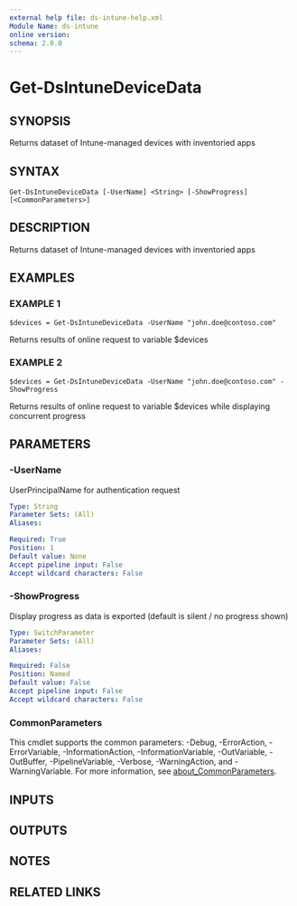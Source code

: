 ```yaml
---
external help file: ds-intune-help.xml
Module Name: ds-intune
online version:
schema: 2.0.0
---
```


# Get-DsIntuneDeviceData

## SYNOPSIS
Returns dataset of Intune-managed devices with inventoried apps

## SYNTAX

```
Get-DsIntuneDeviceData [-UserName] <String> [-ShowProgress] [<CommonParameters>]
```

## DESCRIPTION
Returns dataset of Intune-managed devices with inventoried apps

## EXAMPLES

### EXAMPLE 1
```
$devices = Get-DsIntuneDeviceData -UserName "john.doe@contoso.com"
```

Returns results of online request to variable $devices

### EXAMPLE 2
```
$devices = Get-DsIntuneDeviceData -UserName "john.doe@contoso.com" -ShowProgress
```

Returns results of online request to variable $devices while displaying concurrent progress

## PARAMETERS

### -UserName
UserPrincipalName for authentication request

```yaml
Type: String
Parameter Sets: (All)
Aliases:

Required: True
Position: 1
Default value: None
Accept pipeline input: False
Accept wildcard characters: False
```

### -ShowProgress
Display progress as data is exported (default is silent / no progress shown)

```yaml
Type: SwitchParameter
Parameter Sets: (All)
Aliases:

Required: False
Position: Named
Default value: False
Accept pipeline input: False
Accept wildcard characters: False
```

### CommonParameters
This cmdlet supports the common parameters: -Debug, -ErrorAction, -ErrorVariable, -InformationAction, -InformationVariable, -OutVariable, -OutBuffer, -PipelineVariable, -Verbose, -WarningAction, and -WarningVariable. For more information, see [about_CommonParameters](http://go.microsoft.com/fwlink/?LinkID=113216).

## INPUTS

## OUTPUTS

## NOTES

## RELATED LINKS
